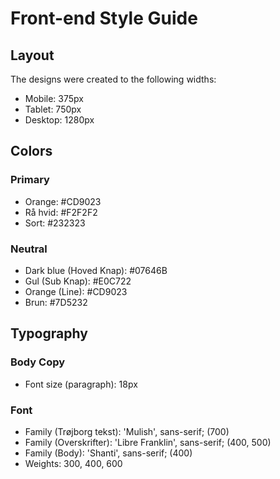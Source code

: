 # Front-end Style Guide

## Layout

The designs were created to the following widths:

- Mobile: 375px
- Tablet: 750px
- Desktop: 1280px

## Colors

### Primary

- Orange: #CD9023
- Rå hvid: #F2F2F2
- Sort: #232323

### Neutral

- Dark blue (Hoved Knap): #07646B
- Gul (Sub Knap): #E0C722
- Orange (Line): #CD9023
- Brun: #7D5232

## Typography

### Body Copy

- Font size (paragraph): 18px

### Font

- Family (Trøjborg tekst): 'Mulish', sans-serif; (700)
- Family (Overskrifter): 'Libre Franklin', sans-serif; (400, 500)
- Family (Body): 'Shanti', sans-serif; (400)
- Weights: 300, 400, 600
